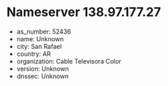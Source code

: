# Nameserver 138.97.177.27

* as_number: 52436
* name: Unknown
* city: San Rafael
* country: AR
* organization: Cable Televisora Color
* version: Unknown
* dnssec: Unknown
